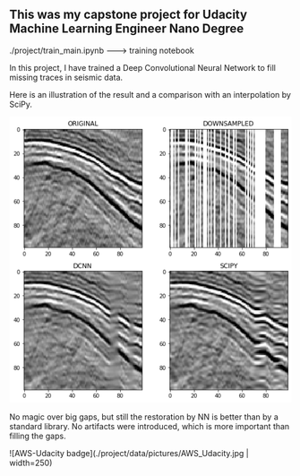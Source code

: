 ## This was my capstone project for Udacity Machine Learning Engineer Nano Degree 

./project/train_main.ipynb  ---> training notebook

In this project, I have trained a Deep Convolutional Neural Network to fill missing
traces in seismic data.

Here is an illustration of the result and a comparison with an interpolation by SciPy.

![Example](./project/data/pictures/test.png)

No magic over big gaps, but still the restoration by NN is better than by a standard library.
No artifacts were introduced, which is more important than filling the gaps.


![AWS-Udacity badge](./project/data/pictures/AWS_Udacity.jpg | width=250)



